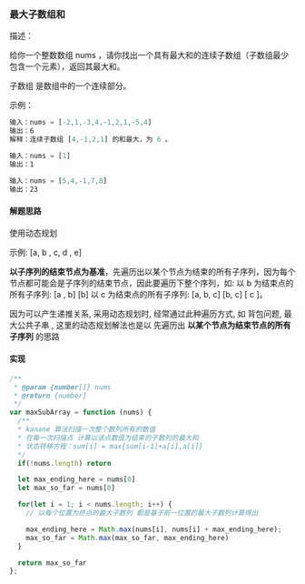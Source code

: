 ### 最大子数组和

描述：

给你一个整数数组 nums ，请你找出一个具有最大和的连续子数组（子数组最少包含一个元素），返回其最大和。

子数组 是数组中的一个连续部分。

示例：

```js
输入：nums = [-2,1,-3,4,-1,2,1,-5,4]
输出：6
解释：连续子数组 [4,-1,2,1] 的和最大，为 6 。
```

```js
输入：nums = [1]
输出：1
```

```js
输入：nums = [5,4,-1,7,8]
输出：23
```

#### 解题思路

使用动态规划

示例: [a, b , c, d , e]

**以子序列的结束节点为基准**，先遍历出以某个节点为结束的所有子序列，因为每个节点都可能会是子序列的结束节点，因此要遍历下整个序列，如: 以 b 为结束点的所有子序列: [a , b] [b] 以 c 为结束点的所有子序列: [a, b, c] [b, c] [ c ]。

因为可以产生递推关系, 采用动态规划时, 经常通过此种遍历方式, 如 背包问题, 最大公共子串 , 这里的动态规划解法也是以 先遍历出 **以某个节点为结束节点的所有子序列** 的思路


#### 实现

```js
/**
 * @param {number[]} nums
 * @return {number}
 */
var maxSubArray = function (nums) {
  /**
  * kanane 算法扫描一次整个数列所有的数值
  * 在每一次扫描点 计算以该点数值为结束的子数列的最大和
  * 状态转移方程：sum[i] = max{sum[i-1]+a[i],a[i]}   
  */
  if(!nums.length) return 

  let max_ending_here = nums[0]
  let max_so_far = nums[0]

  for(let i = 1; i < nums.length; i++) {
    // 以每个位置为终点的最大子数列 都是基于前一位置的最大子数列计算得出

    max_ending_here = Math.max(nums[i], nums[i] + max_ending_here);
    max_so_far = Math.max(max_so_far, max_ending_here)
  }

  return max_so_far
};
```
